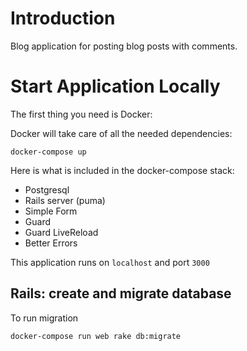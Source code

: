 # Introduction

Blog application for posting blog posts with comments.

# Start Application Locally

The first thing you need is Docker:

Docker will take care of all the needed dependencies:

```
docker-compose up
```
Here is what is included in the docker-compose stack:
* Postgresql
* Rails server (puma)
* Simple Form
* Guard
* Guard LiveReload
* Better Errors

This application runs on `localhost` and port `3000`

## Rails: create and migrate database
To run migration

```
docker-compose run web rake db:migrate
```      
